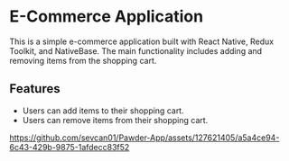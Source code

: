 # E-Commerce Application

This is a simple e-commerce application built with React Native, Redux Toolkit, and NativeBase. The main functionality includes adding and removing items from the shopping cart.

## Features

- Users can add items to their shopping cart.
- Users can remove items from their shopping cart.


https://github.com/sevcan01/Pawder-App/assets/127621405/a5a4ce94-6c43-429b-9875-1afdecc83f52

